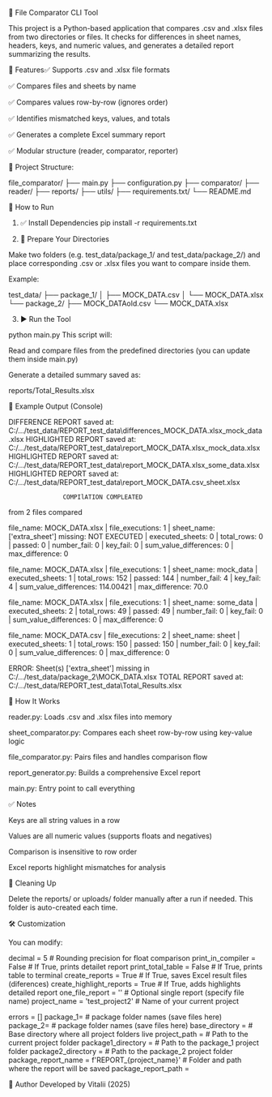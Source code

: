 📁 File Comparator CLI Tool

This project is a Python-based application that compares .csv and .xlsx files from two directories or files. It checks for differences in sheet names, headers, keys, and numeric values, and generates a detailed report summarizing the results.

🧩 Features✅ Supports .csv and .xlsx file formats

✅ Compares files and sheets by name

✅ Compares values row-by-row (ignores order)

✅ Identifies mismatched keys, values, and totals

✅ Generates a complete Excel summary report

✅ Modular structure (reader, comparator, reporter)

📁 Project Structure:

file_comparator/
├── main.py
├── configuration.py
├── comparator/
├── reader/
├── reports/
├── utils/
├── requirements.txt/
└── README.md


🚀 How to Run

1. ✅ Install Dependencies
pip install -r requirements.txt

2. 📂 Prepare Your Directories

Make two folders (e.g. test_data/package_1/ and test_data/package_2/) and place corresponding .csv or .xlsx files you want to compare inside them.

Example:

test_data/
├── package_1/
│   ├── MOCK_DATA.csv
│   └── MOCK_DATA.xlsx
└── package_2/
    ├── MOCK_DATAold.csv
    └── MOCK_DATA.xlsx

3. ▶️ Run the Tool

python main.py
This script will:

Read and compare files from the predefined directories (you can update them inside main.py)

Generate a detailed summary saved as:

reports/Total_Results.xlsx


📄 Example Output (Console)

DIFFERENCE REPORT saved at: C:/.../test_data/REPORT_test_data\differences_MOCK_DATA.xlsx_mock_data.xlsx
HIGHLIGHTED REPORT saved at: C:/.../test_data/REPORT_test_data\report_MOCK_DATA.xlsx_mock_data.xlsx
HIGHLIGHTED REPORT saved at: C:/.../test_data/REPORT_test_data\report_MOCK_DATA.xlsx_some_data.xlsx
HIGHLIGHTED REPORT saved at: C:/.../test_data/REPORT_test_data\report_MOCK_DATA.csv_sheet.xlsx


                   COMPIlATION COMPLEATED

 from 2 files compared
 
file_name: MOCK_DATA.xlsx | file_executions: 1 | sheet_name: ['extra_sheet'] missing: NOT EXECUTED | executed_sheets: 0 | total_rows: 0 | passed: 0 | number_fail: 0 | key_fail: 0 | sum_value_differences: 0 | max_difference: 0 

file_name: MOCK_DATA.xlsx | file_executions: 1 | sheet_name: mock_data | executed_sheets: 1 | total_rows: 152 | passed: 144 | number_fail: 4 | key_fail: 4 | sum_value_differences: 114.00421 | max_difference: 70.0

file_name: MOCK_DATA.xlsx | file_executions: 1 | sheet_name: some_data | executed_sheets: 2 | total_rows: 49 | passed: 49 | number_fail: 0 | key_fail: 0 | sum_value_differences: 0 | max_difference: 0

file_name: MOCK_DATA.csv | file_executions: 2 | sheet_name: sheet | executed_sheets: 1 | total_rows: 150 | passed: 150 | number_fail: 0 | key_fail: 0 | sum_value_differences: 0 | max_difference: 0

ERROR: Sheet(s) ['extra_sheet'] missing in C:/.../test_data/package_2\MOCK_DATA.xlsx
TOTAL REPORT saved at: C:/.../test_data/REPORT_test_data\Total_Results.xlsx 


🧠 How It Works

reader.py: Loads .csv and .xlsx files into memory

sheet_comparator.py: Compares each sheet row-by-row using key-value logic

file_comparator.py: Pairs files and handles comparison flow

report_generator.py: Builds a comprehensive Excel report

main.py: Entry point to call everything


✅ Notes

Keys are all string values in a row

Values are all numeric values (supports floats and negatives)

Comparison is insensitive to row order

Excel reports highlight mismatches for analysis

🧼 Cleaning Up

Delete the reports/ or uploads/ folder manually after a run if needed. This folder is auto-created each time.

🛠️ Customization

You can modify:

decimal = 5                     # Rounding precision for float comparison
print_in_compiler = False       # If True, prints detailet report
print_total_table = False       # If True, prints table to terminal
create_reports = True           # If True, saves Excel result files (diferences)
create_highlight_reports = True # If True, adds highlights detailed report
one_file_report = ''            # Optional single report (specify file name)
project_name = 'test_project2'  # Name of your current project

errors = []
package_1=                                     # package folder names (save files here)
package_2=                                     # package folder names (save files here)
base_directory =                               # Base directory where all project folders live
project_path =                                 # Path to the current project folder
package1_directory =                           # Path to the package_1 project folder
package2_directory =                           # Path to the package_2 project folder
package_report_name = f'REPORT_{project_name}' # Folder and path where the report will be saved
package_report_path = 

📌 Author
Developed by Vitalii (2025)
